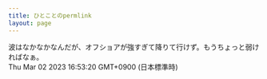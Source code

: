 ```yaml
---
title: ひとことのpermlink
layout: page
---
```

<div class="box" dt="1677743600729">
  波はなかなかなんだが、オフショアが強すぎて降りて行けず。もうちょっと弱ければなぁ。
  <div class="content is-small">Thu Mar 02 2023 16:53:20 GMT+0900 (日本標準時)</div>
</div>